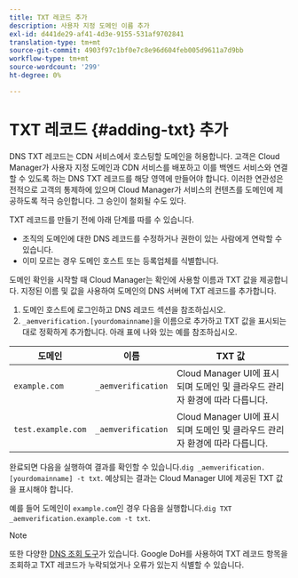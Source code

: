```yaml
---
title: TXT 레코드 추가
description: 사용자 지정 도메인 이름 추가
exl-id: d441de29-af41-4d3e-9155-531af9702841
translation-type: tm+mt
source-git-commit: 4903f97c1bf0e7c8e96d604feb005d9611a7d9bb
workflow-type: tm+mt
source-wordcount: '299'
ht-degree: 0%

---
```


# TXT 레코드 {#adding-txt} 추가

DNS TXT 레코드는 CDN 서비스에서 호스팅할 도메인을 허용합니다. 고객은 Cloud Manager가 사용자 지정 도메인과 CDN 서비스를 배포하고 이를 백엔드 서비스와 연결할 수 있도록 하는 DNS TXT 레코드를 해당 영역에 만들어야 합니다. 이러한 연관성은 전적으로 고객의 통제하에 있으며 Cloud Manager가 서비스의 컨텐츠를 도메인에 제공하도록 적극 승인합니다. 그 승인이 철회될 수도 있다.

TXT 레코드를 만들기 전에 아래 단계를 따를 수 있습니다.

* 조직의 도메인에 대한 DNS 레코드를 수정하거나 권한이 있는 사람에게 연락할 수 있습니다.
* 이미 모르는 경우 도메인 호스트 또는 등록업체를 식별합니다.

도메인 확인을 시작할 때 Cloud Manager는 확인에 사용할 이름과 TXT 값을 제공합니다. 지정된 이름 및 값을 사용하여 도메인의 DNS 서버에 TXT 레코드를 추가합니다.

1. 도메인 호스트에 로그인하고 DNS 레코드 섹션을 참조하십시오.
1. `_aemverification.[yourdomainname]`을 이름으로 추가하고 TXT 값을 표시되는 대로 정확하게 추가합니다.
아래 표에 나와 있는 예를 참조하십시오.

| 도메인 | 이름 | TXT 값 |
|--- |--- |---|
| `example.com` | `_aemverification` | Cloud Manager UI에 표시되며 도메인 및 클라우드 관리자 환경에 따라 다릅니다. |
| `test.example.com` | `_aemverification` | Cloud Manager UI에 표시되며 도메인 및 클라우드 관리자 환경에 따라 다릅니다. |

완료되면 다음을 실행하여 결과를 확인할 수 있습니다.`dig _aemverification.[yourdomainname] -t txt`.
예상되는 결과는 Cloud Manager UI에 제공된 TXT 값을 표시해야 합니다.

예를 들어 도메인이 `example.com`인 경우 다음을 실행합니다.`dig TXT _aemverification.example.com -t txt`.

>[!NOTE]
>또한 다양한 [DNS 조회 도구](https://www.ultratools.com/tools/dnsLookup)가 있습니다. Google DoH를 사용하여 TXT 레코드 항목을 조회하고 TXT 레코드가 누락되었거나 오류가 있는지 식별할 수 있습니다.
